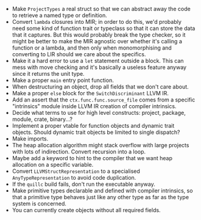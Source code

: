 - Make `ProjectTypes` a real struct so that we can abstract away the code to retrieve a named type or definition.
- Convert `lambda` closures into MIR; in order to do this, we'd probably need some kind of function trait or typeclass so that it can store the data that it captures. But this would probably break the type checker, so it might be better to make the MIR agnostic over whether it's calling a function or a lambda, and then only when monomorphising and converting to LIR should we care about the specifics.
- Make it a hard error to use a `let` statement outside a block. This can mess with move checking and it's basically a useless feature anyway since it returns the unit type.
- Make a proper `main` entry point function.
- When destructuring an object, drop all fields that we don't care about.
- Make a proper `else` block for the `SwitchDiscriminant` LLVM IR.
- Add an assert that the `ctx.func.func.source_file` comes from a specific "intrinsics" module inside LLVM IR creation of compiler intrinsics.
- Decide what terms to use for high level constructs: project, package, module, crate, binary...?
- Implement a proper vtable for function objects and dynamic trait objects. Should dynamic trait objects be limited to single dispatch?
- Make imports.
- The heap allocation algorithm might stack overflow with large projects with lots of indirection. Convert recursion into a loop.
- Maybe add a keyword to hint to the compiler that we want heap allocation on a specific variable.
- Convert `LLVMStructRepresentation` to a specialised `AnyTypeRepresentation` to avoid code duplication.
- If the `quillc` build fails, don't run the executable anyway.
- Make primitive types declarable and defined with compiler intrinsics, so that a primitive type behaves just like any other type as far as the type system is concerned.
- You can currently create objects without all required fields.
